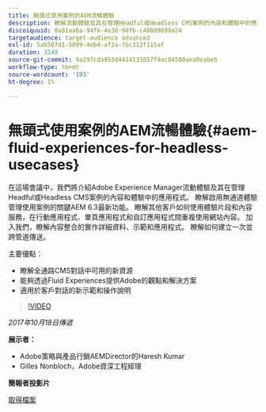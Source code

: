 ```yaml
---
title: 無頭式使用案例的AEM流暢體驗
description: 瞭解流動體驗及其在管理Headful或Headless CMS案例的內容和體驗中的應用。 瞭解關鍵AEM 6.3最新功能，這些功能可啟用不受通道影響的體驗管理使用案例等。
discoiquuid: 0a81aa6a-94f6-4e38-98fb-c48809899a24
targetaudience: target-audience advanced
exl-id: 5ab507d1-5099-4eb4-af2a-7bc312f115af
duration: 3149
source-git-commit: 9a297cda953d4414131657f9ac84580aea0eabeb
workflow-type: tm+mt
source-wordcount: '193'
ht-degree: 1%

---
```


# 無頭式使用案例的AEM流暢體驗{#aem-fluid-experiences-for-headless-usecases}

在這場會議中，我們將介紹Adobe Experience Manager流動體驗及其在管理Headful或Headless CMS案例的內容和體驗中的應用程式。 瞭解啟用無通道體驗管理使用案例的關鍵AEM 6.3最新功能。 瞭解其他客戶如何使用體驗片段和內容服務，在行動應用程式、單頁應用程式和自訂應用程式間重複使用網站內容。 加入我們，瞭解內容整合的實作詳細資料、示範和應用程式。 瞭解如何建立一次並跨管道傳送。

主要優點：

* 瞭解全通路CMS對話中可用的新資源
* 能夠透過Fluid Experiences提供Adobe的觀點和解決方案
* 適用於客戶對話的新示範和操作說明

>[!VIDEO](https://video.tv.adobe.com/v/20495/?quality=9)

*2017年10月18日傳遞*

**展示者：**

* Adobe策略與產品行銷AEMDirector的Haresh Kumar
* Gilles Nonbloch，Adobe資深工程經理

**簡報者投影片**

[取得檔案](assets/gems-fluid-experiencesoct1617.pdf)
<!--
[Get back to the Overview](https://helpx.adobe.com/experience-manager/kt/eseminars/gems/aem-index.html)
-->
